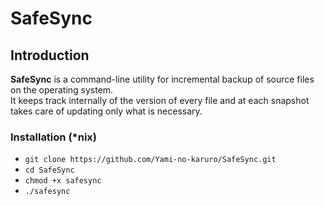 # SafeSync

## Introduction

**SafeSync** is a command-line utility for incremental backup of source files on the operating system.  
It keeps track internally of the version of every file and at each snapshot takes care of updating only what is necessary.

### Installation (*nix)

- `git clone https://github.com/Yami-no-karuro/SafeSync.git`
- `cd SafeSync`
- `chmod +x safesync`
- `./safesync`
